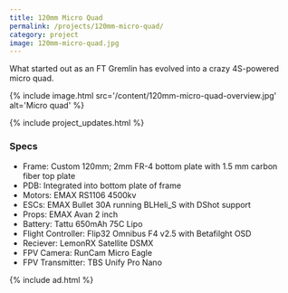 ```yaml
---
title: 120mm Micro Quad
permalink: /projects/120mm-micro-quad/
category: project
image: 120mm-micro-quad.jpg
---
```


What started out as an FT Gremlin has evolved into a crazy 4S-powered micro quad.

{% include image.html src='/content/120mm-micro-quad-overview.jpg' alt='Micro quad' %}

{% include project_updates.html %}

### Specs

* Frame: Custom 120mm; 2mm FR-4 bottom plate with 1.5 mm carbon fiber top plate
* PDB: Integrated into bottom plate of frame
* Motors: EMAX RS1106 4500kv
* ESCs: EMAX Bullet 30A running BLHeli_S with DShot support
* Props: EMAX Avan 2 inch
* Battery: Tattu 650mAh 75C Lipo
* Flight Controller: Flip32 Omnibus F4 v2.5 with Betafilght OSD
* Reciever: LemonRX Satellite DSMX
* FPV Camera: RunCam Micro Eagle
* FPV Transmitter: TBS Unify Pro Nano

{% include ad.html %}
